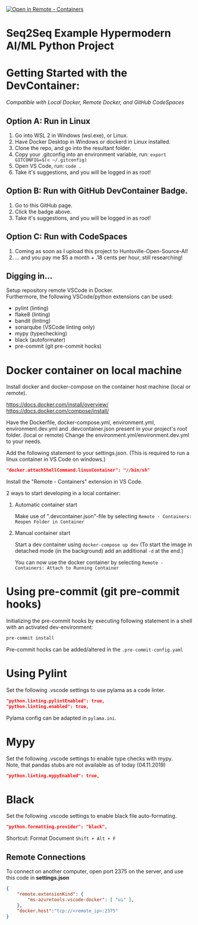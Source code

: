 [![Open in Remote - Containers](https://img.shields.io/static/v1?label=Remote%20-%20Containers&message=Open&color=blue&logo=visualstudiocode)](https://vscode.dev/redirect?url=vscode://ms-vscode-remote.remote-containers/cloneInVolume?url=https://github.com/mraarone/seq2seq.git)

# Seq2Seq Example Hypermodern AI/ML Python Project

# Getting Started with the DevContainer:
*Compatible with Local Docker, Remote Docker, and GitHub CodeSpaces*

## Option A: Run in Linux

1. Go into WSL 2 in Windows (wsl.exe), or Linux.
2. Have Docker Desktop in Windows or dockerd in Linux installed.
3. Clone the repo, and go into the resultant folder.
4. Copy your .gitconfig into an environment variable, run: 
```export GITCONFIG=$(< ~/.gitconfig)```
6. Open VS Code, run:
```code .```
8. Take it's suggestions, and you will be logged in as root!

## Option B: Run with GitHub DevContainer Badge.

1. Go to this GitHub page.
2. Click the badge above.
3. Take it's suggestions, and you will be logged in as root!

## Option C: Run with CodeSpaces

1. Coming as soon as I upload this project to Huntsville-Open-Source-AI!
2. ... and you pay me $5 a month + .18 cents per hour, still researching!

## Digging in...

Setup repository remote VSCode in Docker. \
Furthermore, the following VSCode/python extensions can be used:

- pylint (linting)
- flake8 (linting)
- bandit (linting)
- sonarqube (VSCode linting only)
- mypy (typechecking)
- black (autoformater)
- pre-commit (git pre-commit hocks)

# Docker container on local machine

Install docker and docker-compose on the container host machine (local or remote).

https://docs.docker.com/install/overview/
https://docs.docker.com/compose/install/

Have the Dockerfile, docker-compose.yml, environment.yml, environment.dev.yml and .devcontainer.json present in your project's root folder. (local or remote) Change the environment.yml/environment.dev.yml to your needs.

Add the following statement to your settings.json. (This is required to run a linux container in VS Code on windows.)
```json
"docker.attachShellCommand.linuxContainer": "//bin/sh"
```

Install the "Remote - Containers" extension in VS Code.

2 ways to start developing in a local container:

1. Automatic container start

    Make use of ".devcontainer.json"-file by selecting ```Remote - Containers: Reopen Folder in Container```

2. Manual container start

    Start a dev container using ```docker-compose up dev``` (To start the image in detached mode (in the background) add an additional ```-d``` at the end.)

    You can now use the docker container by selecting ```Remote - Containers: Attach to Running Container```

# Using pre-commit (git pre-commit hooks)

Initializing the pre-commit hooks by executing following statement in a shell with an activated dev-environment:

```bash
pre-commit install
```

Pre-commit hocks can be added/altered in  the ```.pre-commit-config.yaml```

# Using Pylint
Set the following .vscode settings to use pylama as a code linter.
```json
"python.linting.pylintEnabled": true,
"python.linting.enabled": true,
```

Pylama config can be adapted in `pylama.ini`.

#  Mypy
Set the following .vscode settings to enable type checks with mypy. \
Note, that pandas stubs are not available as of today (04.11.2019)
```json
"python.linting.mypyEnabled": true,
```

# Black
Set the following .vscode settings to enable black file auto-formating.
```json
"python.formatting.provider": "black",
```
Shortcut: Format Document ```Shift + Alt + F```

## Remote Connections

To connect on another computer, open port 2375 on the server, and use this code in **settings.json**

```json
{
    "remote.extensionKind": {
        "ms-azuretools.vscode-docker": [ "ui" ],
    },
    "docker.host":"tcp://<remote_ip>:2375"
}
```
